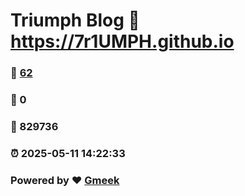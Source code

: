# Triumph Blog :link: https://7r1UMPH.github.io 
### :page_facing_up: [62](https://7r1UMPH.github.io/tag.html) 
### :speech_balloon: 0 
### :hibiscus: 829736 
### :alarm_clock: 2025-05-11 14:22:33 
### Powered by :heart: [Gmeek](https://github.com/Meekdai/Gmeek)
